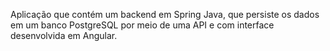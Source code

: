 Aplicação que contém um backend em Spring Java, que persiste os dados em um banco PostgreSQL por meio de uma API e com interface desenvolvida em Angular.
